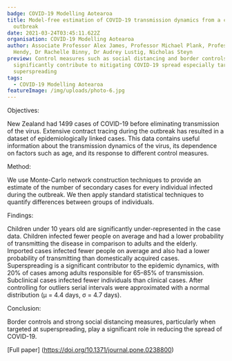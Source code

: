 ```yaml
---
badge: COVID-19 Modelling Aotearoa
title: Model-free estimation of COVID-19 transmission dynamics from a complete
  outbreak
date: 2021-03-24T03:45:11.622Z
organisation: COVID-19 Modelling Aotearoa
author: Associate Professor Alex James, Professor Michael Plank, Professor Shaun
  Hendy, Dr Rachelle Binny, Dr Audrey Lustig, Nicholas Steyn
preview: Control measures such as social distancing and border controls
  significantly contribute to mitigating COVID-19 spread especially targeting
  superspreading
tags:
  - COVID-19 Modelling Aotearoa
featureImage: /img/uploads/photo-6.jpg
---
```

Objectives:

New Zealand had 1499 cases of COVID-19 before eliminating transmission of the virus. Extensive contract tracing during the outbreak has resulted in a dataset of epidemiologically linked cases. This data contains useful information about the transmission dynamics of the virus, its dependence on factors such as age, and its response to different control measures.

Method:

We use Monte-Carlo network construction techniques to provide an estimate of the number of secondary cases for every individual infected during the outbreak. We then apply standard statistical techniques to quantify differences between groups of individuals.

Findings:

Children under 10 years old are significantly under-represented in the case data. Children infected fewer people on average and had a lower probability of transmitting the disease in comparison to adults and the elderly. Imported cases infected fewer people on average and also had a lower probability of transmitting than domestically acquired cases. Superspreading is a significant contributor to the epidemic dynamics, with 20% of cases among adults responsible for 65–85% of transmission. Subclinical cases infected fewer individuals than clinical cases. After controlling for outliers serial intervals were approximated with a normal distribution (μ = 4.4 days, σ = 4.7 days).

Conclusion:

Border controls and strong social distancing measures, particularly when targeted at superspreading, play a significant role in reducing the spread of COVID-19.

[Full paper]
(https://doi.org/10.1371/journal.pone.0238800)